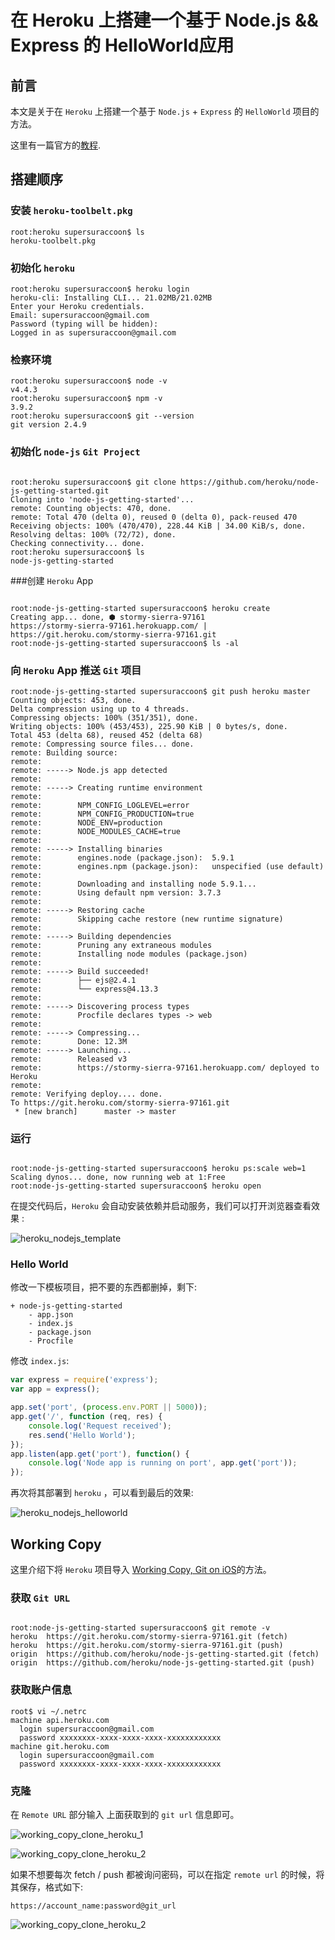 # 在 Heroku 上搭建一个基于 Node.js && Express 的 HelloWorld应用

## 前言
本文是关于在 `Heroku` 上搭建一个基于 `Node.js` + `Express` 的 `HelloWorld` 项目的方法。

这里有一篇官方的[教程](https://devcenter.heroku.com/articles/getting-started-with-nodejs#introduction).

## 搭建顺序

### 安装 `heroku-toolbelt.pkg` 

```shell
root:heroku supersuraccoon$ ls
heroku-toolbelt.pkg
```

### 初始化 `heroku`

```shell
root:heroku supersuraccoon$ heroku login
heroku-cli: Installing CLI... 21.02MB/21.02MB
Enter your Heroku credentials.
Email: supersuraccoon@gmail.com
Password (typing will be hidden): 
Logged in as supersuraccoon@gmail.com
```

### 检察环境

```shell
root:heroku supersuraccoon$ node -v
v4.4.3
root:heroku supersuraccoon$ npm -v
3.9.2
root:heroku supersuraccoon$ git --version
git version 2.4.9
```

### 初始化 `node-js` `Git Project`

```shell

root:heroku supersuraccoon$ git clone https://github.com/heroku/node-js-getting-started.git
Cloning into 'node-js-getting-started'...
remote: Counting objects: 470, done.
remote: Total 470 (delta 0), reused 0 (delta 0), pack-reused 470
Receiving objects: 100% (470/470), 228.44 KiB | 34.00 KiB/s, done.
Resolving deltas: 100% (72/72), done.
Checking connectivity... done.
root:heroku supersuraccoon$ ls
node-js-getting-started
```

###创建 `Heroku` App

```shell

root:node-js-getting-started supersuraccoon$ heroku create
Creating app... done, ⬢ stormy-sierra-97161
https://stormy-sierra-97161.herokuapp.com/ | https://git.heroku.com/stormy-sierra-97161.git
root:node-js-getting-started supersuraccoon$ ls -al
```

### 向 `Heroku` App 推送 `Git` 项目

```shell
root:node-js-getting-started supersuraccoon$ git push heroku master
Counting objects: 453, done.
Delta compression using up to 4 threads.
Compressing objects: 100% (351/351), done.
Writing objects: 100% (453/453), 225.90 KiB | 0 bytes/s, done.
Total 453 (delta 68), reused 452 (delta 68)
remote: Compressing source files... done.
remote: Building source:
remote: 
remote: -----> Node.js app detected
remote: 
remote: -----> Creating runtime environment
remote:        
remote:        NPM_CONFIG_LOGLEVEL=error
remote:        NPM_CONFIG_PRODUCTION=true
remote:        NODE_ENV=production
remote:        NODE_MODULES_CACHE=true
remote: 
remote: -----> Installing binaries
remote:        engines.node (package.json):  5.9.1
remote:        engines.npm (package.json):   unspecified (use default)
remote:        
remote:        Downloading and installing node 5.9.1...
remote:        Using default npm version: 3.7.3
remote: 
remote: -----> Restoring cache
remote:        Skipping cache restore (new runtime signature)
remote: 
remote: -----> Building dependencies
remote:        Pruning any extraneous modules
remote:        Installing node modules (package.json)
remote: 
remote: -----> Build succeeded!
remote:        ├── ejs@2.4.1
remote:        └── express@4.13.3
remote:        
remote: -----> Discovering process types
remote:        Procfile declares types -> web
remote: 
remote: -----> Compressing...
remote:        Done: 12.3M
remote: -----> Launching...
remote:        Released v3
remote:        https://stormy-sierra-97161.herokuapp.com/ deployed to Heroku
remote: 
remote: Verifying deploy.... done.
To https://git.heroku.com/stormy-sierra-97161.git
 * [new branch]      master -> master
```

### 运行

```shell

root:node-js-getting-started supersuraccoon$ heroku ps:scale web=1
Scaling dynos... done, now running web at 1:Free
root:node-js-getting-started supersuraccoon$ heroku open
```

在提交代码后，`Heroku` 会自动安装依赖并启动服务，我们可以打开浏览器查看效果 :

 ![heroku_nodejs_template](snapshot/heroku_nodejs_template.png)

### Hello World

修改一下模板项目，把不要的东西都删掉，剩下:

```
+ node-js-getting-started
	- app.json
	- index.js
	- package.json
	- Procfile
```

修改 `index.js`:

```javascript
var express = require('express');
var app = express();

app.set('port', (process.env.PORT || 5000));
app.get('/', function (req, res) {
	console.log('Request received');
  	res.send('Hello World');
});
app.listen(app.get('port'), function() {
  	console.log('Node app is running on port', app.get('port'));
});
```

再次将其部署到 `heroku` ，可以看到最后的效果:

 ![heroku_nodejs_helloworld](snapshot/heroku_nodejs_helloworld.png)


## Working Copy

这里介绍下将 `Heroku` 项目导入 [Working Copy, Git on iOS](http://workingcopyapp.com/)的方法。

### 获取 `Git URL` 

```shell

root:node-js-getting-started supersuraccoon$ git remote -v
heroku  https://git.heroku.com/stormy-sierra-97161.git (fetch)
heroku  https://git.heroku.com/stormy-sierra-97161.git (push)
origin  https://github.com/heroku/node-js-getting-started.git (fetch)
origin  https://github.com/heroku/node-js-getting-started.git (push)
```

### 获取账户信息

```shell
root$ vi ~/.netrc
machine api.heroku.com
  login supersuraccoon@gmail.com
  password xxxxxxxx-xxxx-xxxx-xxxx-xxxxxxxxxxxx
machine git.heroku.com
  login supersuraccoon@gmail.com
  password xxxxxxxx-xxxx-xxxx-xxxx-xxxxxxxxxxxx
```

### 克隆

在 `Remote URL` 部分输入 上面获取到的 `git url` 信息即可。

![working_copy_clone_heroku_1](snapshot/working_copy_clone_heroku_1.png)

![working_copy_clone_heroku_2](snapshot/working_copy_clone_heroku_2.png)

如果不想要每次 fetch / push 都被询问密码，可以在指定 `remote url` 的时候，将其保存，格式如下:

```
https://account_name:password@git_url
```

![working_copy_clone_heroku_2](snapshot/working_copy_clone_heroku_3.png)



